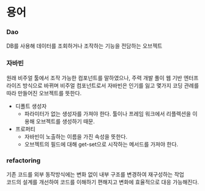 용어
=

### Dao
DB를 사용해 데이터를 조회하거나 조작하는 기능을 전담하는 오브젝트

### 자바빈
원래 비주얼 툴에서 조작 가능한 컴포넌트를 말하였으나, 주력 개발 풀이 웹 기반 엔터프라이즈 방식으로 바뀌며 비주얼 컴포넌트로서
자바빈은 인기를 잃고 몇가지 코딩 관례를 따라 만들어진 오브젝트를 뜻한다.
- 디폴트 생성자
    - 파라미터가 없는 생성자를 가져야 한다.
      툴이나 프레임 워크에서 리플렉션을 이용해 오브젝트를 생성하기 때문.
- 프로퍼티
    - 자바빈이 노출하는 이름을 가진 속성을 뜻한다.
    - 오브젝트의 필드에 대해 get-set으로 시작하는 메서드를 가져야 한다.

### refactoring
기존 코드를 외부 동작방식에는 변화 없이 내부 구조를 변경하여 재구성하는 작업  
코드의 설계를 개선하여 코드를 이해하기 편해지고 변화에 효율적으로 대응 가능해진다.
